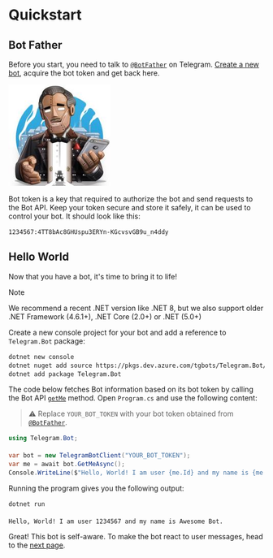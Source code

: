 # Quickstart

## Bot Father

Before you start, you need to talk to [`@BotFather`] on Telegram.
[Create a new bot](https://core.telegram.org/bots/tutorial#obtain-your-bot-token), acquire the bot token and get back here.

[![Bot Father](docs/logo-bot-father.jpg)](https://t.me/botfather)

Bot token is a key that required to authorize the bot and send requests to the Bot API. Keep your token secure and store it safely, it can be used to control your bot. It should look like this:

```text
1234567:4TT8bAc8GHUspu3ERYn-KGcvsvGB9u_n4ddy
```

## Hello World

Now that you have a bot, it's time to bring it to life!

> [!NOTE]  
> We recommend a recent .NET version like .NET 8, but we also support older .NET Framework (4.6.1+), .NET Core (2.0+) or .NET (5.0+)

Create a new console project for your bot and add a reference to `Telegram.Bot` package:

```bash
dotnet new console
dotnet nuget add source https://pkgs.dev.azure.com/tgbots/Telegram.Bot/_packaging/release/nuget/v3/index.json -n Telegram.Bot
dotnet add package Telegram.Bot
```

The code below fetches Bot information based on its bot token by calling the Bot API [`getMe`] method. Open `Program.cs` and use the following content:

> ⚠️ Replace `YOUR_BOT_TOKEN` with your bot token obtained from [`@BotFather`].

```c#
using Telegram.Bot;

var bot = new TelegramBotClient("YOUR_BOT_TOKEN");
var me = await bot.GetMeAsync();
Console.WriteLine($"Hello, World! I am user {me.Id} and my name is {me.FirstName}.");
```

Running the program gives you the following output:

```bash
dotnet run

Hello, World! I am user 1234567 and my name is Awesome Bot.
```

Great! This bot is self-aware. To make the bot react to user messages, head to the [next page].

<!-- -->

[`@BotFather`]: https://t.me/botfather
[`getMe`]: https://core.telegram.org/bots/api#getme
[next page]: example-bot.md
